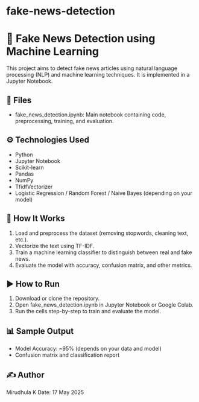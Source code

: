 # fake-news-detection

# 📰 Fake News Detection using Machine Learning

This project aims to detect fake news articles using natural language processing (NLP) and machine learning techniques. It is implemented in a Jupyter Notebook.

## 📁 Files

- fake_news_detection.ipynb: Main notebook containing code, preprocessing, training, and evaluation.

## ⚙ Technologies Used

- Python
- Jupyter Notebook
- Scikit-learn
- Pandas
- NumPy
- TfidfVectorizer
- Logistic Regression / Random Forest / Naive Bayes (depending on your model)

## 🧠 How It Works

1. Load and preprocess the dataset (removing stopwords, cleaning text, etc.).
2. Vectorize the text using TF-IDF.
3. Train a machine learning classifier to distinguish between real and fake news.
4. Evaluate the model with accuracy, confusion matrix, and other metrics.

## ▶ How to Run

1. Download or clone the repository.
2. Open fake_news_detection.ipynb in Jupyter Notebook or Google Colab.
3. Run the cells step-by-step to train and evaluate the model.

## 📊 Sample Output

- Model Accuracy: ~95% (depends on your data and model)
- Confusion matrix and classification report

## ✍ Author

Mirudhula K
Date: 17 May 2025
